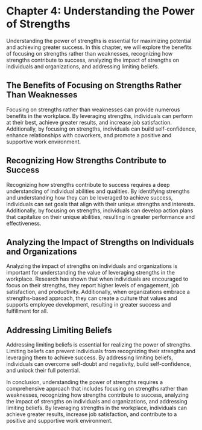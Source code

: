 Chapter 4: Understanding the Power of Strengths
===============================================

Understanding the power of strengths is essential for maximizing potential and achieving greater success. In this chapter, we will explore the benefits of focusing on strengths rather than weaknesses, recognizing how strengths contribute to success, analyzing the impact of strengths on individuals and organizations, and addressing limiting beliefs.

The Benefits of Focusing on Strengths Rather Than Weaknesses
------------------------------------------------------------

Focusing on strengths rather than weaknesses can provide numerous benefits in the workplace. By leveraging strengths, individuals can perform at their best, achieve greater results, and increase job satisfaction. Additionally, by focusing on strengths, individuals can build self-confidence, enhance relationships with coworkers, and promote a positive and supportive work environment.

Recognizing How Strengths Contribute to Success
-----------------------------------------------

Recognizing how strengths contribute to success requires a deep understanding of individual abilities and qualities. By identifying strengths and understanding how they can be leveraged to achieve success, individuals can set goals that align with their unique strengths and interests. Additionally, by focusing on strengths, individuals can develop action plans that capitalize on their unique abilities, resulting in greater performance and effectiveness.

Analyzing the Impact of Strengths on Individuals and Organizations
------------------------------------------------------------------

Analyzing the impact of strengths on individuals and organizations is important for understanding the value of leveraging strengths in the workplace. Research has shown that when individuals are encouraged to focus on their strengths, they report higher levels of engagement, job satisfaction, and productivity. Additionally, when organizations embrace a strengths-based approach, they can create a culture that values and supports employee development, resulting in greater success and fulfillment for all.

Addressing Limiting Beliefs
---------------------------

Addressing limiting beliefs is essential for realizing the power of strengths. Limiting beliefs can prevent individuals from recognizing their strengths and leveraging them to achieve success. By addressing limiting beliefs, individuals can overcome self-doubt and negativity, build self-confidence, and unlock their full potential.

In conclusion, understanding the power of strengths requires a comprehensive approach that includes focusing on strengths rather than weaknesses, recognizing how strengths contribute to success, analyzing the impact of strengths on individuals and organizations, and addressing limiting beliefs. By leveraging strengths in the workplace, individuals can achieve greater results, increase job satisfaction, and contribute to a positive and supportive work environment.
